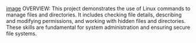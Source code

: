 [image](https://github.com/user-attachments/assets/0c4630ff-0bd9-4a1a-b251-e1c005f7d73c)
OVERVIEW:
This project demonstrates the use of Linux commands to manage files and directories. It includes checking file details, describing and modifying permissions, and working with hidden files and directories. These skills are fundamental for system administration and ensuring secure file systems.
